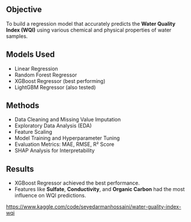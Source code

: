 ## Objective

To build a regression model that accurately predicts the **Water Quality Index (WQI)** using various chemical and physical properties of water samples.

## Models Used

- Linear Regression  
- Random Forest Regressor  
- XGBoost Regressor (best performing)  
- LightGBM Regressor (also tested)

## Methods

- Data Cleaning and Missing Value Imputation  
- Exploratory Data Analysis (EDA)  
- Feature Scaling  
- Model Training and Hyperparameter Tuning  
- Evaluation Metrics: MAE, RMSE, R² Score  
- SHAP Analysis for Interpretability

## Results

- XGBoost Regressor achieved the best performance.  
- Features like **Sulfate**, **Conductivity**, and **Organic Carbon** had the most influence on WQI predictions.

https://www.kaggle.com/code/seyedarmanhossaini/water-guality-index-wqi
